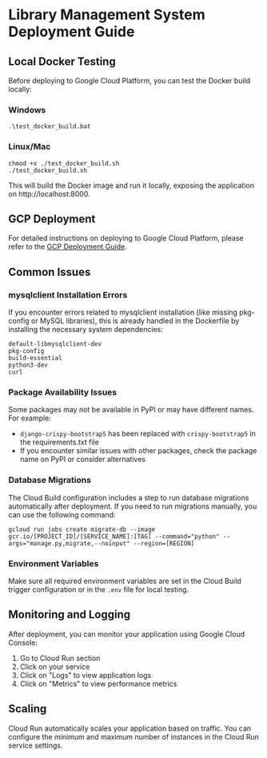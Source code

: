 # Library Management System Deployment Guide

## Local Docker Testing

Before deploying to Google Cloud Platform, you can test the Docker build locally:

### Windows

```
.\test_docker_build.bat
```

### Linux/Mac

```
chmod +x ./test_docker_build.sh
./test_docker_build.sh
```

This will build the Docker image and run it locally, exposing the application on http://localhost:8000.

## GCP Deployment

For detailed instructions on deploying to Google Cloud Platform, please refer to the [GCP Deployment Guide](./GCP_DEPLOYMENT.md).

## Common Issues

### mysqlclient Installation Errors

If you encounter errors related to mysqlclient installation (like missing pkg-config or MySQL libraries), this is already handled in the Dockerfile by installing the necessary system dependencies:

```
default-libmysqlclient-dev
pkg-config
build-essential
python3-dev
curl
```

### Package Availability Issues

Some packages may not be available in PyPI or may have different names. For example:

- `django-crispy-bootstrap5` has been replaced with `crispy-bootstrap5` in the requirements.txt file
- If you encounter similar issues with other packages, check the package name on PyPI or consider alternatives

### Database Migrations

The Cloud Build configuration includes a step to run database migrations automatically after deployment. If you need to run migrations manually, you can use the following command:

```
gcloud run jobs create migrate-db --image gcr.io/[PROJECT_ID]/[SERVICE_NAME]:[TAG] --command="python" --args="manage.py,migrate,--noinput" --region=[REGION]
```

### Environment Variables

Make sure all required environment variables are set in the Cloud Build trigger configuration or in the `.env` file for local testing.

## Monitoring and Logging

After deployment, you can monitor your application using Google Cloud Console:

1. Go to Cloud Run section
2. Click on your service
3. Click on "Logs" to view application logs
4. Click on "Metrics" to view performance metrics

## Scaling

Cloud Run automatically scales your application based on traffic. You can configure the minimum and maximum number of instances in the Cloud Run service settings.